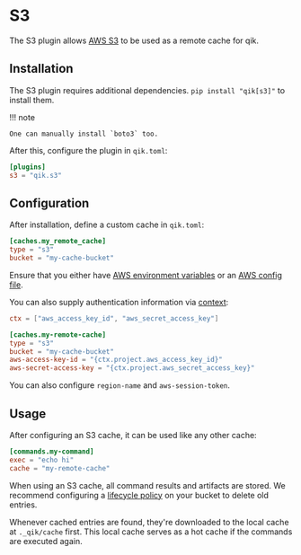 # S3

The S3 plugin allows [AWS S3](https://aws.amazon.com/s3/) to be used as a remote cache for qik.

## Installation

The S3 plugin requires additional dependencies. `pip install "qik[s3]"` to install them.

!!! note

    One can manually install `boto3` too.

After this, configure the plugin in `qik.toml`:

```toml
[plugins]
s3 = "qik.s3"
```

## Configuration

After installation, define a custom cache in `qik.toml`:

```toml
[caches.my_remote_cache]
type = "s3"
bucket = "my-cache-bucket"
```

Ensure that you either have [AWS environment variables](https://boto3.amazonaws.com/v1/documentation/api/latest/guide/configuration.html#using-environment-variables) or an [AWS config file](https://boto3.amazonaws.com/v1/documentation/api/latest/guide/configuration.html#using-a-configuration-file).

You can also supply authentication information via [context](context.md):

```toml
ctx = ["aws_access_key_id", "aws_secret_access_key"]

[caches.my-remote-cache]
type = "s3"
bucket = "my-cache-bucket"
aws-access-key-id = "{ctx.project.aws_access_key_id}"
aws-secret-access-key = "{ctx.project.aws_secret_access_key}"
```

You can also configure `region-name` and `aws-session-token`.

## Usage

After configuring an S3 cache, it can be used like any other cache:

```toml
[commands.my-command]
exec = "echo hi"
cache = "my-remote-cache"
```

When using an S3 cache, all command results and artifacts are stored. We recommend configuring a [lifecycle policy](https://docs.aws.amazon.com/AmazonS3/latest/userguide/object-lifecycle-mgmt.html) on your bucket to delete old entries.

Whenever cached entries are found, they're downloaded to the local cache at `._qik/cache` first. This local cache serves as a hot cache if the commands are executed again.
